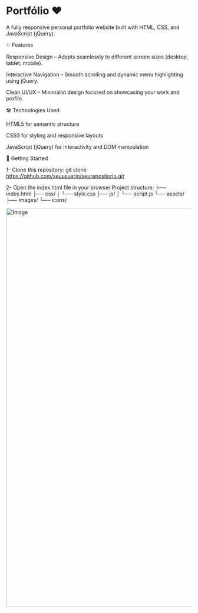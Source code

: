 # Portfólio ❤️

A fully responsive personal portfolio website built with HTML, CSS, and JavaScript (jQuery).

✨ Features

Responsive Design – Adapts seamlessly to different screen sizes (desktop, tablet, mobile).

Interactive Navigation – Smooth scrolling and dynamic menu highlighting using jQuery.

Clean UI/UX – Minimalist design focused on showcasing your work and profile.

🛠️ Technologies Used

HTML5 for semantic structure

CSS3 for styling and responsive layouts

JavaScript (jQuery) for interactivity and DOM manipulation

🚀 Getting Started

1- Clone this repository:
git clone https://github.com/seuusuario/seurepositorio.git

2- Open the index.html file in your browser
Project structure:
├── index.html
├── css/
│   └── style.css
├── js/
│   └── script.js
└── assets/
    ├── images/
    └── icons/

<img width="1920" height="1080" alt="Image" src="https://github.com/user-attachments/assets/360b4d51-ee94-4caa-9351-07fd9c440dda" />

